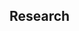 <html style="height: 100%">
    <head>
        <meta charset="utf-8">
    </head>
    <body>
      <h2>Research</h2>
      <br/>
        <div id="container2" style="width: 800px;height:200px;"></div>
        <br/><br/>
        <div id="container3" style="width: 800px;height:400px;"></div>
        <br/><br/>
        <div id="container4" style="width: 800px;height:400px;"></div>

<script type="text/javascript" src="jquery.min.js"></script>
<script type="text/javascript" src="echarts.min.js"></script>
<script type="text/javascript" src="https://cdn.jsdelivr.net/npm/echarts@5/dist/echarts.min.js">
  
const myChart2 = echarts.init(document.getElementById('container2'));
const xhr2 = new XMLHttpRequest()// 创建对象
xhr2.responseType="json"
xhr2.open('GET','http://localhost:8000/fao/totcrop/pro/worldtop10')
xhr2.send()
xhr2.onreadystatechange=function(){
  if(xhr2.readyState===4){
    if(xhr2.status>=200&&xhr2.status<300){
      const noww=xhr2.response

      var seriesE=[]
      for(key in noww){
        var seriesN={
          name: key,
          type: 'line',
          stack: 'Total',
          areaStyle: {},
          emphasis: {
            focus: 'series'
          },
          data: noww[key]
        }
        seriesE.push(seriesN)
      }
      seriesE.sort((b,a)=>{return b.data[b.data.length-1]-a.data[a.data.length-1]})

      var option2 = {
        title: {
          text: 'Total Production',
          subtext:'AI4AGR.com\nData from www.fao.org',
          left:'right'
        },
        tooltip: {
          trigger: 'axis',
          order:'valueDesc',
          confine: true
        },
        legend: {
          data: []
        },
        grid: {
          left: '3%',
          right: '4%',
          bottom: '3%',
          containLabel: true
        },
        toolbox: {
          feature: {
            saveAsImage: {}
          },
          left:'left'
        },
        xAxis: {
          type: 'category',
          boundaryGap: false,
          data: ['1995','1996','1997','1998','1999','2000','2001','2002','2003','2004','2005','2006','2007','2008','2009','2010','2011','2012','2013','2014','2015','2016','2017','2018','2019','2020']
        },
        yAxis: {
          name:'tonnes',
          type: 'value'
        },
        series: seriesE
      };

      myChart2.setOption(option2);
    }
  }
}

const myChart3 = echarts.init(document.getElementById('container3'));
const xhr3 = new XMLHttpRequest()// 创建对象
xhr3.responseType="json"
xhr3.open('GET','http://localhost:8000/fao/totpop/worldtop6')
xhr3.send()
xhr3.onreadystatechange=function(){
  if(xhr3.readyState===4){
    if(xhr3.status>=200&&xhr3.status<300){
      const noww=xhr3.response

      var seriesE=[]
      for(key in noww){
        var seriesN={
          name: key,
          type: 'line',
          stack: 'Total',
          areaStyle: {},
          emphasis: {
            focus: 'series'
          },
          data: noww[key]
        }
        if(key!='World')
        seriesE.push(seriesN)
      }
      var seriesO={
        name: 'World',
        type: 'line',
        data: noww['World']
      }
      seriesE.sort((a,b)=>{return b.data[b.data.length-1]-a.data[a.data.length-1]})
      seriesE.push(seriesO)

      var option3 = {
        title: {
          text: 'World Population (FAO)',
          subtext:'AI4AGR.com\nData from www.fao.org',
          left:'right'
        },
        tooltip: {
          trigger: 'axis',
          order:'valueDesc',
          confine: true
        },
        legend: {
          data: []
        },
        grid: {
          left: '3%',
          right: '4%',
          bottom: '3%',
          containLabel: true
        },
        toolbox: {
          feature: {
            saveAsImage: {}
          },
          left:'left'
        },
        xAxis: {
          type: 'category',
          boundaryGap: false,
          data: ['1995','1996','1997','1998','1999','2000','2001','2002','2003','2004','2005','2006','2007','2008','2009','2010','2011','2012','2013','2014','2015','2016','2017','2018']
        },
        yAxis: {
          name:'persons',
          type: 'value'
        },
        series: seriesE
      };

      myChart3.setOption(option3);
    }
  }
}

const myChart4 = echarts.init(document.getElementById('container4'));
const xhr4 = new XMLHttpRequest()// 创建对象
xhr4.responseType="json"
xhr4.open('GET','http://localhost:8000/wcde/totpop/worldtop6')
xhr4.send()
xhr4.onreadystatechange=function(){
  if(xhr4.readyState===4){
    if(xhr4.status>=200&&xhr4.status<300){
      const noww=xhr4.response
      console.log(noww)

      var seriesE=[]
      for(key in noww){
        var seriesN={
          name: key,
          type: 'line',
          stack: 'Total',
          areaStyle: {},
          emphasis: {
            focus: 'series'
          },
          data: noww[key]
        }
        if(key!='World')
        seriesE.push(seriesN)
      }
      seriesE.sort((b,a)=>{return b.data[b.data.length-1]-a.data[a.data.length-1]})
      seriesO={
        name: 'World',
        type: 'line',
        data: noww['World']
      }
      seriesE.push(seriesO)

      var option4 = {
        title: {
          text: 'World Population ',
          subtext:'AI4AGR.com\nData from www.wittgensteincentre.org',
          left:'right'
        },
        tooltip: {
          trigger: 'axis',
          order:'valueDesc',
          confine: true
        },
        legend: {
          data: []
        },
        grid: {
          left: '3%',
          right: '4%',
          bottom: '3%',
          containLabel: true
        },
        toolbox: {
          feature: {
            saveAsImage: {}
          },
          left:'left'
        },
        xAxis: {
          type: 'category',
          boundaryGap: false,
          data: ['1995','2000','2005','2010','2015','2020','2025','2030','2035','2040','2045','2050']
        },
        yAxis: {
          name:'1000 persons',
          type: 'value'
        },
        series: seriesE
      };

      myChart4.setOption(option4);
    }
  }
}

</script>
</body>
</html>